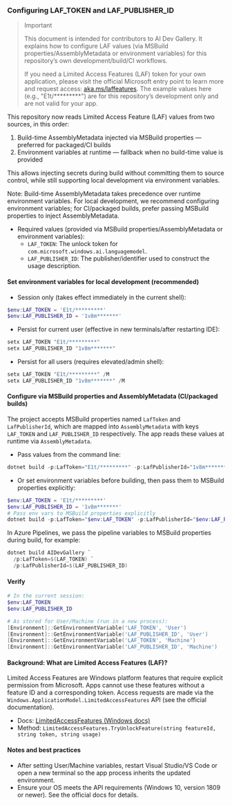 ### Configuring LAF_TOKEN and LAF_PUBLISHER_ID

> Important
>
> This document is intended for contributors to AI Dev Gallery. It explains how to configure LAF values (via MSBuild properties/AssemblyMetadata or environment variables) for this repository’s own development/build/CI workflows.
>
> If you need a Limited Access Features (LAF) token for your own application, please visit the official Microsoft entry point to learn more and request access: [aka.ms/laffeatures](https://aka.ms/laffeatures). The example values here (e.g., "E1t/*********") are for this repository’s development only and are not valid for your app.

This repository now reads Limited Access Feature (LAF) values from two sources, in this order:

1. Build-time AssemblyMetadata injected via MSBuild properties — preferred for packaged/CI builds
2. Environment variables at runtime — fallback when no build-time value is provided

This allows injecting secrets during build without committing them to source control, while still supporting local development via environment variables.

Note: Build-time AssemblyMetadata takes precedence over runtime environment variables.
For local development, we recommend configuring environment variables; for CI/packaged builds, prefer passing MSBuild properties to inject AssemblyMetadata.

- Required values (provided via MSBuild properties/AssemblyMetadata or environment variables):
  - `LAF_TOKEN`: The unlock token for `com.microsoft.windows.ai.languagemodel`.
  - `LAF_PUBLISHER_ID`: The publisher/identifier used to construct the usage description.

#### Set environment variables for local development (recommended)

- Session only (takes effect immediately in the current shell):

```powershell
$env:LAF_TOKEN = 'E1t/*********'
$env:LAF_PUBLISHER_ID = '1v8m*******'
```

- Persist for current user (effective in new terminals/after restarting IDE):

```powershell
setx LAF_TOKEN "E1t/*********"
setx LAF_PUBLISHER_ID "1v8m*******"
```

- Persist for all users (requires elevated/admin shell):

```powershell
setx LAF_TOKEN "E1t/*********" /M
setx LAF_PUBLISHER_ID "1v8m*******" /M
```

#### Configure via MSBuild properties and AssemblyMetadata (CI/packaged builds)

The project accepts MSBuild properties named `LafToken` and `LafPublisherId`, which are mapped into `AssemblyMetadata` with keys `LAF_TOKEN` and `LAF_PUBLISHER_ID` respectively. The app reads these values at runtime via `AssemblyMetadata`.

- Pass values from the command line:

```powershell
dotnet build -p:LafToken="E1t/*********" -p:LafPublisherId="1v8m*******"
```

- Or set environment variables before building, then pass them to MSBuild properties explicitly:

```powershell
$env:LAF_TOKEN = 'E1t/*********'
$env:LAF_PUBLISHER_ID = '1v8m*******'
# Pass env vars to MSBuild properties explicitly
dotnet build -p:LafToken="$env:LAF_TOKEN" -p:LafPublisherId="$env:LAF_PUBLISHER_ID"
```

In Azure Pipelines, we pass the pipeline variables to MSBuild properties during build, for example:

```powershell
dotnet build AIDevGallery `
  /p:LafToken=$(LAF_TOKEN) `
  /p:LafPublisherId=$(LAF_PUBLISHER_ID)
```

#### Verify

```powershell
# In the current session:
$env:LAF_TOKEN
$env:LAF_PUBLISHER_ID

# As stored for User/Machine (run in a new process):
[Environment]::GetEnvironmentVariable('LAF_TOKEN', 'User')
[Environment]::GetEnvironmentVariable('LAF_PUBLISHER_ID', 'User')
[Environment]::GetEnvironmentVariable('LAF_TOKEN', 'Machine')
[Environment]::GetEnvironmentVariable('LAF_PUBLISHER_ID', 'Machine')
```

#### Background: What are Limited Access Features (LAF)?

Limited Access Features are Windows platform features that require explicit permission from Microsoft. Apps cannot use these features without a feature ID and a corresponding token. Access requests are made via the `Windows.ApplicationModel.LimitedAccessFeatures` API (see the official documentation).

- Docs: [LimitedAccessFeatures (Windows docs)](https://learn.microsoft.com/en-us/uwp/api/windows.applicationmodel.limitedaccessfeatures?view=winrt-26100)
- Method: `LimitedAccessFeatures.TryUnlockFeature(string featureId, string token, string usage)`

#### Notes and best practices

- After setting User/Machine variables, restart Visual Studio/VS Code or open a new terminal so the app process inherits the updated environment.
- Ensure your OS meets the API requirements (Windows 10, version 1809 or newer). See the official docs for details.